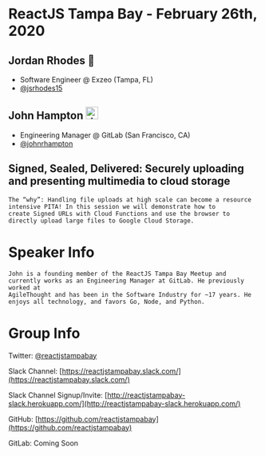 # **ReactJS Tampa Bay - February 26th, 2020**

## Jordan Rhodes 🍑

- Software Engineer @ Exzeo (Tampa, FL)
- [@jsrhodes15](https://twitter.com/jsrhodes15)

## John Hampton <img src="https://emoji.slack-edge.com/T02592416/hipster-tanuki/94529b8ed5f5dd4a.png" alt="drawing" width="25"/>

- Engineering Manager @ GitLab (San Francisco, CA)
- [@johnrhampton](https://twitter.com/johnrhampton)

## Signed, Sealed, Delivered: Securely uploading and presenting multimedia to cloud storage

```
The “why”: Handling file uploads at high scale can become a resource intensive PITA! In this session we will demonstrate how to
create Signed URLs with Cloud Functions and use the browser to directly upload large files to Google Cloud Storage.
```

# Speaker Info

```
John is a founding member of the ReactJS Tampa Bay Meetup and currently works as an Engineering Manager at GitLab. He previously worked at
AgileThought and has been in the Software Industry for ~17 years. He enjoys all technology, and favors Go, Node, and Python.
```

# Group Info

Twitter: [@reactjstampabay](https://twitter.com/reactjstampabay)

Slack Channel: [https://reactjstampabay.slack.com/](https://reactjstampabay.slack.com/)

Slack Channel Signup/Invite: [http://reactjstampabay-slack.herokuapp.com/](http://reactjstampabay-slack.herokuapp.com/)

GitHub: [https://github.com/reactjstampabay](https://github.com/reactjstampabay)

GitLab: Coming Soon
